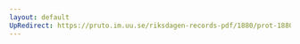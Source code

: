 ```yaml
---
layout: default
UpRedirect: https://pruto.im.uu.se/riksdagen-records-pdf/1880/prot-1880--ak--037/prot-1880--ak--037_056.pdf
---
```

